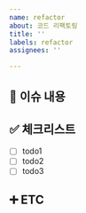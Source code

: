 ```yaml
---
name: refactor
about: 코드 리팩토링
title: ''
labels: refactor
assignees: ''

---
```


## 📄 이슈 내용

## ✅ 체크리스트
- [ ] todo1
- [ ] todo2
- [ ] todo3

## ➕ ETC
